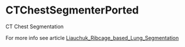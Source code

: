 # CTChestSegmenterPorted
CT Chest Segmentation

For more info see article [Liauchuk_Ribcage_based_Lung_Segmentation](doc/Liauchuk_Ribcage_based_Lung_Segmentation.pdf)
